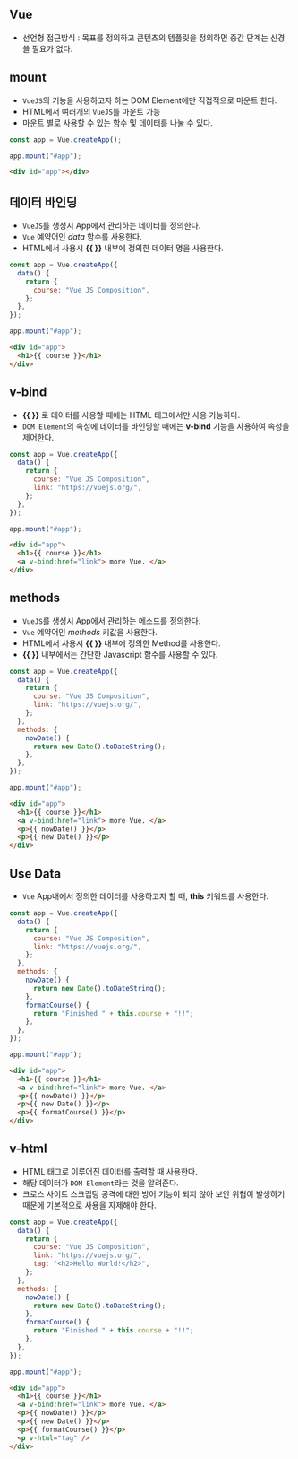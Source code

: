 ## Vue

- 선언형 접근방식
  : 목표를 정의하고 콘텐츠의 템플릿을 정의하면 중간 단계는 신경 쓸 필요가 없다.

## mount

- `VueJS`의 기능을 사용하고자 하는 DOM Element에만 직접적으로 마운트 한다.
- HTML에서 여러개의 `VueJS`를 마운트 가능
- 마운트 별로 사용할 수 있는 함수 및 데이터를 나눌 수 있다.

```javascript
const app = Vue.createApp();

app.mount("#app");
```

```html
<div id="app"></div>
```

## 데이터 바인딩

- `VueJS`를 생성시 App에서 관리하는 데이터를 정의한다.
- `Vue` 예약어인 _data_ 함수를 사용한다.
- HTML에서 사용시 **{{ }}** 내부에 정의한 데이터 명을 사용한다.

```javascript
const app = Vue.createApp({
  data() {
    return {
      course: "Vue JS Composition",
    };
  },
});

app.mount("#app");
```

```html
<div id="app">
  <h1>{{ course }}</h1>
</div>
```

## v-bind

- **{{ }}** 로 데이터를 사용할 때에는 HTML 태그에서만 사용 가능하다.
- `DOM Element`의 속성에 데이터를 바인딩할 때에는 **v-bind** 기능을 사용하여 속성을 제어한다.

```javascript
const app = Vue.createApp({
  data() {
    return {
      course: "Vue JS Composition",
      link: "https://vuejs.org/",
    };
  },
});

app.mount("#app");
```

```html
<div id="app">
  <h1>{{ course }}</h1>
  <a v-bind:href="link"> more Vue. </a>
</div>
```

## methods

- `VueJS`를 생성시 App에서 관리하는 메소드를 정의한다.
- `Vue` 예약어인 _methods_ 키값을 사용한다.
- HTML에서 사용시 **{{ }}** 내부에 정의한 Method를 사용한다.
- **{{ }}** 내부에서는 간단한 Javascript 함수를 사용할 수 있다.

```javascript
const app = Vue.createApp({
  data() {
    return {
      course: "Vue JS Composition",
      link: "https://vuejs.org/",
    };
  },
  methods: {
    nowDate() {
      return new Date().toDateString();
    },
  },
});

app.mount("#app");
```

```html
<div id="app">
  <h1>{{ course }}</h1>
  <a v-bind:href="link"> more Vue. </a>
  <p>{{ nowDate() }}</p>
  <p>{{ new Date() }}</p>
</div>
```

## Use Data

- `Vue` App내에서 정의한 데이터를 사용하고자 할 때, **this** 키워드를 사용한다.

```javascript
const app = Vue.createApp({
  data() {
    return {
      course: "Vue JS Composition",
      link: "https://vuejs.org/",
    };
  },
  methods: {
    nowDate() {
      return new Date().toDateString();
    },
    formatCourse() {
      return "Finished " + this.course + "!!";
    },
  },
});

app.mount("#app");
```

```html
<div id="app">
  <h1>{{ course }}</h1>
  <a v-bind:href="link"> more Vue. </a>
  <p>{{ nowDate() }}</p>
  <p>{{ new Date() }}</p>
  <p>{{ formatCourse() }}</p>
</div>
```

## v-html

- HTML 태그로 이루어진 데이터를 출력할 때 사용한다.
- 해당 데이터가 `DOM Element`라는 것을 알려준다.
- 크로스 사이트 스크립팅 공격에 대한 방어 기능이 되지 않아 보안 위협이 발생하기 때문에 기본적으로 사용을 자제해야 한다.

```javascript
const app = Vue.createApp({
  data() {
    return {
      course: "Vue JS Composition",
      link: "https://vuejs.org/",
      tag: "<h2>Hello World!</h2>",
    };
  },
  methods: {
    nowDate() {
      return new Date().toDateString();
    },
    formatCourse() {
      return "Finished " + this.course + "!!";
    },
  },
});

app.mount("#app");
```

```html
<div id="app">
  <h1>{{ course }}</h1>
  <a v-bind:href="link"> more Vue. </a>
  <p>{{ nowDate() }}</p>
  <p>{{ new Date() }}</p>
  <p>{{ formatCourse() }}</p>
  <p v-html="tag" />
</div>
```
